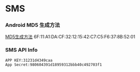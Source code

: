 # SMS

### Android MD5 生成方法
[MD5生成方法](https://www.123si.org/android/article/android-gets-sha1-and-md5-values/)
6F:11:A1:DA:CF:32:12:15:42:C7:C5:F6:37:8B:52:01

### SMS API Info
```
APP KEY:31231d4349caa
App Secret:980604391d18959312bbb40c492703f1
```